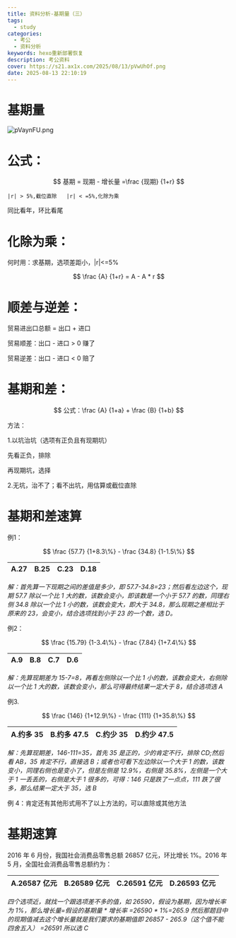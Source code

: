 ```yaml
---
title: 资料分析-基期量（三）
tags:
  - study
categories:
  - 考公
  - 资料分析
keywords: hexo重新部署恢复
description: 考公资料
cover: https://s21.ax1x.com/2025/08/13/pVwUhOf.png
date: 2025-08-13 22:10:19
---
```

# 基期量

![pVaynFU.png](https://s21.ax1x.com/2025/08/08/pVaynFU.png)

# 公式：

$$
基期 = 现期 - 增长量 =\frac {现期} {1+r}
$$

`|r| > 5%,截位直除   |r| < =5%,化除为乘`

同比看年，环比看尾

# 化除为乘：

何时用：求基期，选项差距小，|r|<=5%

$$
\frac {A} {1+r} = A - A * r
$$

# 顺差与逆差：

贸易进出口总额 = 出口 + 进口

贸易顺差：出口 - 进口 > 0           赚了

贸易逆差：出口 - 进口 < 0           赔了

# 基期和差：

$$
公式：\frac {A} {1+a} + \frac {B} {1+b}
$$

方法：

1.以坑治坑（选项有正负且有现期坑）

先看正负，排除

再现期坑，选择

2.无坑，治不了；看不出坑，用估算或截位直除

# 基期和差速算

例1：

$$
\frac {57.7} {1+8.3\%} - \frac {34.8} {1-1.5\%}
$$

| A.27 | B.25 | C.23 | D.18 |
| :--: | :--: | :--: | :--: |

*解：首先算一下现期之间的差值是多少，即 57.7-34.8=23；然后看左边这个，现期 57.7 除以一个比 1 大的数，该数会变小，即该数是一个小于 57.7 的数，同理右侧 34.8 除以一个比 1 小的数，该数会变大，即大于 34.8，那么现期之差相比于原来的 23，会变小，结合选项找到小于 23 的一个数，选 D。*

例2：

$$
\frac {15.79} {1-3.4\%} - \frac {7.84} {1+7.4\%}
$$

| A.9 | B.8 | C.7 | D.6 |
| --- | --- | --- | --- |

*解：先算现期差为 15-7=8，再看左侧除以一个比 1 小的数，该数会变大，右侧除以一个比 1 大的数，该数会变小，那么可得最终结果一定大于 8，结合选项选 A*

例3.

$$
\frac {146} {1+12.9\%} - \frac {111} {1+35.8\%}
$$

| A.约多 35 | B.约多 47.5 | C.约少 35 | D.约少 47.5 |
| --------- | ----------- | --------- | ----------- |

*解：先算现期差，146-111=35，首先 35 是正的，少的肯定不行，排除 CD;然后看 AB，35 肯定不行，直接选 B；或者也可看下左边除以一个大于 1 的数，该数变小，同理右侧也是变小了，但是左侧是 12.9%，右侧是 35.8%，左侧是一个大于 1 一丢丢的，右侧是大于 1 很多的，可得：146 只是跌了一点点，111 跌了很多，那么结果一定大于 35，选 B*

例 4：肯定还有其他形式用不了以上方法的，可以直除或其他方法

# 基期速算

2016 年 6 月份，我国社会消费品零售总额 26857 亿元，环比增长 1%。2016 年 5 月，全国社会消费品零售总额约为：

| A.26587 亿元 | B.26589 亿元 | C.26591 亿元 | D.26593 亿元 |
| ------------ | ------------ | ------------ | ------------ |

*四个选项近，就找一个跟选项差不多的值，如 26590，假设为基期，因为增长率为 1%，那么增长量=假设的基期量 \* 增长率 =26590 \* 1%=265.9 然后那题目中的现期值减去这个增长量就是我们要求的基期值即 26857 - 265.9（这个值不能四舍五入） =26591 所以选 C*
